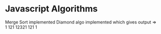# Javascript Algorithms
Merge Sort implemented
Diamond algo implemented which gives output  =>   1
                                                 121
                                                12321
                                                 121
                                                  1
    
      
